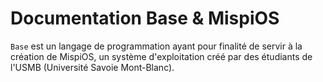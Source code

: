 # Documentation Base & MispiOS

`Base` est un langage de programmation ayant pour finalité de servir à la création de MispiOS, un système d'exploitation créé par des étudiants de l'USMB (Université Savoie Mont-Blanc).
